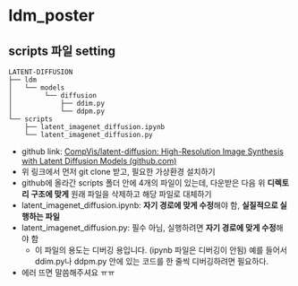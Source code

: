 # ldm_poster
## scripts 파일 setting

```
LATENT-DIFFUSION
├── ldm
│   └── models
│        └── diffusion
│            ├── ddim.py
│            └── ddpm.py
└── scripts
    ├── latent_imagenet_diffusion.ipynb
    └── latent_imagenet_diffusion.py

```
- github link: [CompVis/latent-diffusion: High-Resolution Image Synthesis with Latent Diffusion Models (github.com)](https://github.com/CompVis/latent-diffusion)
- 위 링크에서 먼저 git clone 받고, 필요한 가상환경 설치하기
- github에 올라간 scripts 폴더 안에 4개의 파일이 있는데, 다운받은 다음 위 **디렉토리 구조에 맞게** 원래 파일을 삭제하고 해당 파일로 대체하기
- latent_imagenet_diffusion.ipynb: **자기 경로에 맞게 수정**해야 함, **실질적으로 실행하는 파일**
- latent_imagenet_diffusion.py: 필수 아님, 실행하려면 **자기 경로에 맞게 수정**해야 함
  - 이 파일의 용도는 디버깅 용입니다. (ipynb 파일은 디버깅이 안됨) 예를 들어서 ddim.py나 ddpm.py 안에 있는 코드를 한 줄씩 디버깅하려면 필요하다.  
- 에러 뜨면 말씀해주셔요 ㅠㅠ
